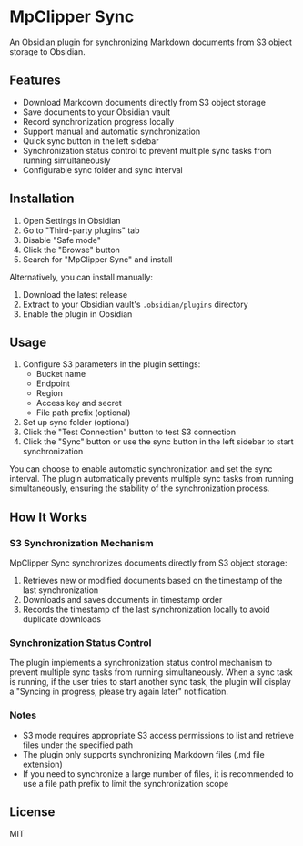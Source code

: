 # MpClipper Sync

An Obsidian plugin for synchronizing Markdown documents from S3 object storage to Obsidian.

## Features

- Download Markdown documents directly from S3 object storage
- Save documents to your Obsidian vault
- Record synchronization progress locally
- Support manual and automatic synchronization
- Quick sync button in the left sidebar
- Synchronization status control to prevent multiple sync tasks from running simultaneously
- Configurable sync folder and sync interval

## Installation

1. Open Settings in Obsidian
2. Go to "Third-party plugins" tab
3. Disable "Safe mode"
4. Click the "Browse" button
5. Search for "MpClipper Sync" and install

Alternatively, you can install manually:

1. Download the latest release
2. Extract to your Obsidian vault's `.obsidian/plugins` directory
3. Enable the plugin in Obsidian

## Usage

1. Configure S3 parameters in the plugin settings:
   - Bucket name
   - Endpoint
   - Region
   - Access key and secret
   - File path prefix (optional)
2. Set up sync folder (optional)
3. Click the "Test Connection" button to test S3 connection
4. Click the "Sync" button or use the sync button in the left sidebar to start synchronization

You can choose to enable automatic synchronization and set the sync interval. The plugin automatically prevents multiple sync tasks from running simultaneously, ensuring the stability of the synchronization process.

## How It Works

### S3 Synchronization Mechanism

MpClipper Sync synchronizes documents directly from S3 object storage:

1. Retrieves new or modified documents based on the timestamp of the last synchronization
2. Downloads and saves documents in timestamp order
3. Records the timestamp of the last synchronization locally to avoid duplicate downloads

### Synchronization Status Control

The plugin implements a synchronization status control mechanism to prevent multiple sync tasks from running simultaneously. When a sync task is running, if the user tries to start another sync task, the plugin will display a "Syncing in progress, please try again later" notification.

### Notes

- S3 mode requires appropriate S3 access permissions to list and retrieve files under the specified path
- The plugin only supports synchronizing Markdown files (.md file extension)
- If you need to synchronize a large number of files, it is recommended to use a file path prefix to limit the synchronization scope

## License

MIT
